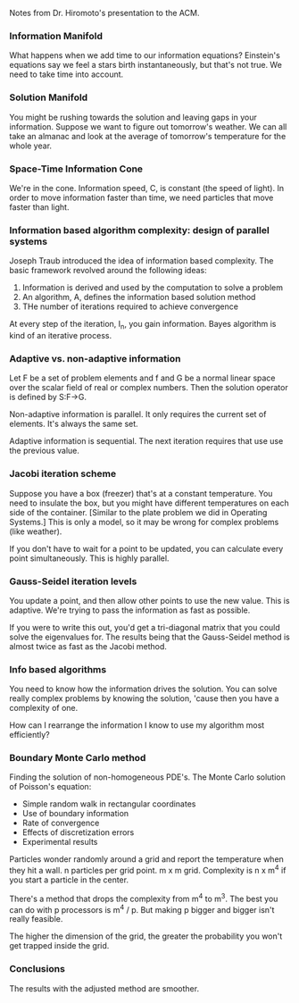 <!--
title: Information Based Algorithmic Design
created: 19 April 2005 - 4:31 pm
updated: 19 April 2005 - 5:12 pm
tags: coding
-->

Notes from Dr. Hiromoto's presentation to the ACM.

### Information Manifold ###

What happens when we add time to our information equations? Einstein's equations say we feel a stars birth instantaneously, but that's not true. We need to take time into account.

### Solution Manifold ###

You might be rushing towards the solution and leaving gaps in your information. Suppose we want to figure out tomorrow's weather. We can all take an almanac and look at the average of tomorrow's temperature for the whole year.

### Space-Time Information Cone ###

We're in the cone. Information speed, C, is constant (the speed of light). In order to move information faster than time, we need particles that move faster than light.

### Information based algorithm complexity: design of parallel systems ###

Joseph Traub introduced the idea of information based complexity. The basic framework revolved around the following ideas:

1. Information is derived and used by the computation to solve a problem
2. An algorithm, A, defines the information based solution method
3. THe number of iterations required to achieve convergence

At every step of the iteration, I<sub>n</sub>, you gain information. Bayes algorithm is kind of an iterative process.

### Adaptive vs. non-adaptive information ###

Let F be a set of problem elements and f and G be a normal linear space over the scalar field of real or complex numbers. Then the solution operator is defined by S:F->G.

Non-adaptive information is parallel. It only requires the current set of elements. It's always the same set.

Adaptive information is sequential. The next iteration requires that use use the previous value.

### Jacobi iteration scheme ###

Suppose you have a box (freezer) that's at a constant temperature. You need to insulate the box, but you might have different temperatures on each side of the container. [Similar to the plate problem we did in Operating Systems.] This is only a model, so it may be wrong for complex problems (like weather).

If you don't have to wait for a point to be updated, you can calculate every point simultaneously. This is highly parallel.

### Gauss-Seidel iteration levels ###

You update a point, and then allow other points to use the new value. This is adaptive. We're trying to pass the information as fast as possible.

If you were to write this out, you'd get a tri-diagonal matrix that you could solve the eigenvalues for. The results being that the Gauss-Seidel method is almost twice as fast as the Jacobi method.

### Info based algorithms ###

You need to know how the information drives the solution. You can solve really complex problems by knowing the solution, 'cause then you have a complexity of one.

How can I rearrange the information I know to use my algorithm most efficiently?

### Boundary Monte Carlo method ###

Finding the solution of non-homogeneous PDE's. The Monte Carlo solution of Poisson's equation:

* Simple random walk in rectangular coordinates
* Use of boundary information
* Rate of convergence
* Effects of discretization errors
* Experimental results

Particles wonder randomly around a grid and report the temperature when they hit a wall. n particles per grid point. m x m grid. Complexity is n x m<sup>4</sup> if you start a particle in the center.

There's a method that drops the complexity from m<sup>4</sup> to m<sup>3</sup>. The best you can do with p processors is m<sup>4</sup> / p. But making p bigger and bigger isn't really feasible.

The higher the dimension of the grid, the greater the probability you won't get trapped inside the grid.

### Conclusions ###

The results with the adjusted method are smoother.
